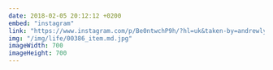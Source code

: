```yaml
---
date: 2018-02-05 20:12:12 +0200
embed: "instagram"
link: "https://www.instagram.com/p/Be0ntwchP9h/?hl=uk&taken-by=andrewlytvynko"
img: "/img/life/00386_item.md.jpg"
imageWidth: 700
imageHeight: 700
---
```

